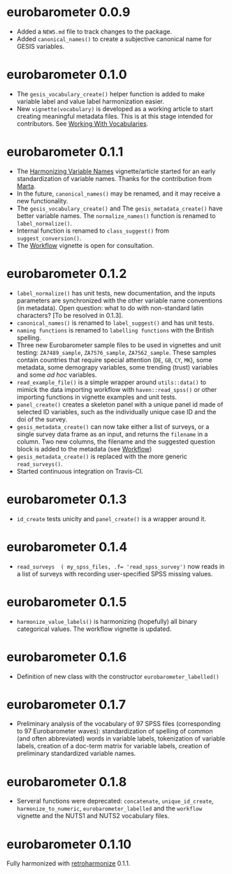 # eurobarometer 0.0.9
* Added a `NEWS.md` file to track changes to the package.
* Added `canonical_names()` to create a subjective canonical name for GESIS variables.

# eurobarometer 0.1.0
* The `gesis_vocabulary_create()` helper function is added to make variable label and value label harmonization easier.
* New `vignette(vocabulary)` is developed as a working article to start creating meaningful metadata files. This is at this stage intended for contributors. See [Working With Vocabularies](http://eurobarometer.danielantal.eu/articles/vocabulary.html).

# eurobarometer 0.1.1
* The [Harmonizing Variable Names](http://eurobarometer.danielantal.eu/articles/variable_names.html) vignette/article started for an early standardization of variable names. Thanks for the contribution from [Marta](https://github.com/mkolczynska).
* In the future, `canonical_names()` may be renamed, and it may receive a new functionality.
* The `gesis_vocabulary_create()` and The `gesis_metadata_create()` have better variable names.  The `normalize_names()` function is renamed to `label_normalize()`. 
* Internal function is renamed to `class_suggest()` from `suggest_conversion()`.
* The [Workflow](http://eurobarometer.danielantal.eu/articles/workflow.html) vignette is open for consultation.

# eurobarometer 0.1.2
* `label_normalize()` has unit tests, new documentation, and the inputs parameters are synchronized with the other variable name conventions (in metadata). Open question: what to do with non-standard latin characters? [To be resolved in 0.1.3].
* `canonical_names()` is renamed to `label_suggest()` and has unit tests.
* `naming functions` is renamed to `labelling functions` with the British spelling. 
* Three new Eurobarometer sample files to be used in vignettes and unit testing: `ZA7489_sample`, `ZA7576_sample`, `ZA7562_sample`. These samples contain countries that require special attention (`DE`, `GB`, `CY`, `MK`), some metadata, some demograpy variables, some trending (trust) variables and some _ad hoc_ variables. 
* `read_example_file()` is a simple wrapper around `utils::data()` to 
mimick the data importing workflow with `haven::read_spss()` or other
importing functions in vignette examples and unit tests.
* `panel_create()` creates a skeleton panel with a unique panel id made of selected ID variables, such as the individually unique case ID and the doi of the survey. 
* `gesis_metadata_create()` can now take either a list of surveys, or a single survey data frame as an input, and returns the `filename` in a column. Two new columns, the filename and the suggested question block is added to the metadata (see [Workflow](http://eurobarometer.danielantal.eu/articles/workflow.html))
* `gesis_metadata_create()` is replaced with the more generic `read_surveys()`.
* Started continuous integration on Travis-CI. 

# eurobarometer 0.1.3
* `id_create` tests unicity and `panel_create()` is a wrapper around it.

# eurobarometer 0.1.4
* `read_surveys  ( my_spss_files, .f= 'read_spss_survey')` now reads in a list of surveys with recording user-specified SPSS missing values.

# eurobarometer 0.1.5
* `harmonize_value_labels()` is harmonizing (hopefully) all binary categorical values. The workflow vignette is updated.

# eurobarometer 0.1.6
* Definition of new class with the constructor `eurobarometer_labelled()`

# eurobarometer 0.1.7
* Preliminary analysis of the vocabulary of 97 SPSS files (corresponding to 97 Eurobarometer waves): standardization of spelling of common (and often abbreviated) words in variable labels, tokenization of variable labels, creation of a doc-term matrix for variable labels, creation of preliminary standardized variable names.

# eurobarometer 0.1.8
* Serveral functions were deprecated: `concatenate`,  `unique_id_create`, `harmonize_to_numeric`, `eurobarometer_labelled` and the `workflow` vignette and the NUTS1 and NUTS2 vocabulary files.

# eurobarometer 0.1.10
Fully harmonized with [retroharmonize](http://retroharmonize.satellitereport.com/) 0.1.1.
